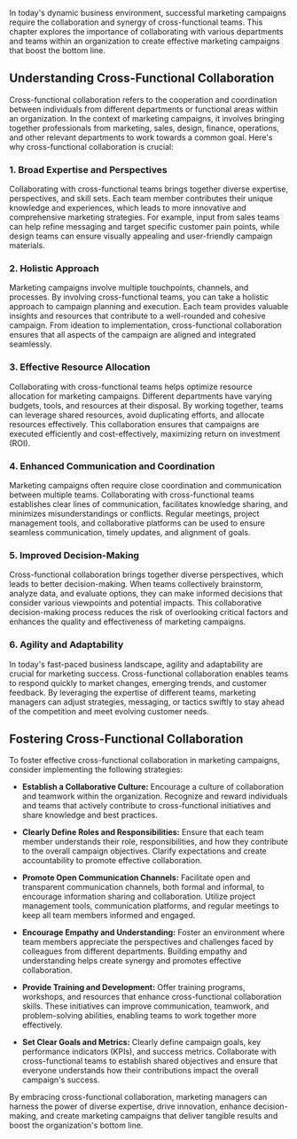
In today's dynamic business environment, successful marketing campaigns require the collaboration and synergy of cross-functional teams. This chapter explores the importance of collaborating with various departments and teams within an organization to create effective marketing campaigns that boost the bottom line.

Understanding Cross-Functional Collaboration
--------------------------------------------

Cross-functional collaboration refers to the cooperation and coordination between individuals from different departments or functional areas within an organization. In the context of marketing campaigns, it involves bringing together professionals from marketing, sales, design, finance, operations, and other relevant departments to work towards a common goal. Here's why cross-functional collaboration is crucial:

### 1. Broad Expertise and Perspectives

Collaborating with cross-functional teams brings together diverse expertise, perspectives, and skill sets. Each team member contributes their unique knowledge and experiences, which leads to more innovative and comprehensive marketing strategies. For example, input from sales teams can help refine messaging and target specific customer pain points, while design teams can ensure visually appealing and user-friendly campaign materials.

### 2. Holistic Approach

Marketing campaigns involve multiple touchpoints, channels, and processes. By involving cross-functional teams, you can take a holistic approach to campaign planning and execution. Each team provides valuable insights and resources that contribute to a well-rounded and cohesive campaign. From ideation to implementation, cross-functional collaboration ensures that all aspects of the campaign are aligned and integrated seamlessly.

### 3. Effective Resource Allocation

Collaborating with cross-functional teams helps optimize resource allocation for marketing campaigns. Different departments have varying budgets, tools, and resources at their disposal. By working together, teams can leverage shared resources, avoid duplicating efforts, and allocate resources effectively. This collaboration ensures that campaigns are executed efficiently and cost-effectively, maximizing return on investment (ROI).

### 4. Enhanced Communication and Coordination

Marketing campaigns often require close coordination and communication between multiple teams. Collaborating with cross-functional teams establishes clear lines of communication, facilitates knowledge sharing, and minimizes misunderstandings or conflicts. Regular meetings, project management tools, and collaborative platforms can be used to ensure seamless communication, timely updates, and alignment of goals.

### 5. Improved Decision-Making

Cross-functional collaboration brings together diverse perspectives, which leads to better decision-making. When teams collectively brainstorm, analyze data, and evaluate options, they can make informed decisions that consider various viewpoints and potential impacts. This collaborative decision-making process reduces the risk of overlooking critical factors and enhances the quality and effectiveness of marketing campaigns.

### 6. Agility and Adaptability

In today's fast-paced business landscape, agility and adaptability are crucial for marketing success. Cross-functional collaboration enables teams to respond quickly to market changes, emerging trends, and customer feedback. By leveraging the expertise of different teams, marketing managers can adjust strategies, messaging, or tactics swiftly to stay ahead of the competition and meet evolving customer needs.

Fostering Cross-Functional Collaboration
----------------------------------------

To foster effective cross-functional collaboration in marketing campaigns, consider implementing the following strategies:

* **Establish a Collaborative Culture:** Encourage a culture of collaboration and teamwork within the organization. Recognize and reward individuals and teams that actively contribute to cross-functional initiatives and share knowledge and best practices.

* **Clearly Define Roles and Responsibilities:** Ensure that each team member understands their role, responsibilities, and how they contribute to the overall campaign objectives. Clarify expectations and create accountability to promote effective collaboration.

* **Promote Open Communication Channels:** Facilitate open and transparent communication channels, both formal and informal, to encourage information sharing and collaboration. Utilize project management tools, communication platforms, and regular meetings to keep all team members informed and engaged.

* **Encourage Empathy and Understanding:** Foster an environment where team members appreciate the perspectives and challenges faced by colleagues from different departments. Building empathy and understanding helps create synergy and promotes effective collaboration.

* **Provide Training and Development:** Offer training programs, workshops, and resources that enhance cross-functional collaboration skills. These initiatives can improve communication, teamwork, and problem-solving abilities, enabling teams to work together more effectively.

* **Set Clear Goals and Metrics:** Clearly define campaign goals, key performance indicators (KPIs), and success metrics. Collaborate with cross-functional teams to establish shared objectives and ensure that everyone understands how their contributions impact the overall campaign's success.

By embracing cross-functional collaboration, marketing managers can harness the power of diverse expertise, drive innovation, enhance decision-making, and create marketing campaigns that deliver tangible results and boost the organization's bottom line.
